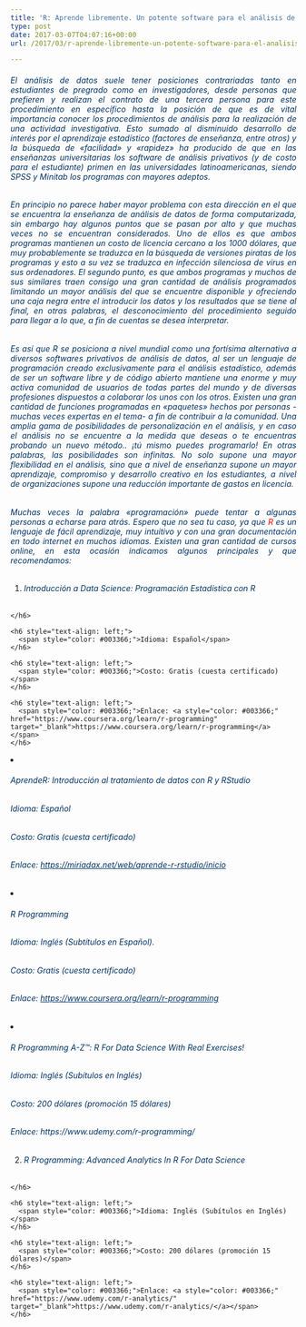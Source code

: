 ```yaml
---
title: 'R: Aprende libremente. Un potente software para el análisis de datos'
type: post
date: 2017-03-07T04:07:16+00:00
url: /2017/03/r-aprende-libremente-un-potente-software-para-el-analisis-de-datos

---
```

<h6 style="text-align: justify;">
  <span style="color: #003366;">El análisis de datos suele tener posiciones contrariadas tanto en estudiantes de pregrado como en investigadores, desde personas que prefieren y realizan el contrato de una tercera persona para este procedimiento en específico hasta la posición de que es de vital importancia conocer los procedimientos de análisis para la realización de una actividad investigativa. Esto sumado al disminuido desarrollo de interés por el aprendizaje estadístico (factores de enseñanza, entre otros) y la búsqueda de «facilidad» y «rapidez» ha producido de que en las enseñanzas universitarias los software de análisis privativos (y de costo para el estudiante) primen en las universidades latinoamericanas, siendo SPSS y Minitab los programas con mayores adeptos. </span>
</h6>

<h6 style="text-align: justify;">
  <span style="color: #003366;">En principio no parece haber mayor problema con esta dirección en el que se encuentra la enseñanza de análisis de datos de forma computarizada, sin embargo hay algunos puntos que se pasan por alto y que muchas veces no se encuentran considerados. Uno de ellos es que ambos programas mantienen un costo de licencia cercano a los 1000 dólares, que muy probablemente se traduzca en la búsqueda de versiones piratas de los programas y esto a su vez se traduzca en infección silenciosa de virus en sus ordenadores. El segundo punto, es que ambos programas y muchos de sus similares traen consigo una gran cantidad de análisis programados limitando un mayor análisis del que se encuentre disponible y ofreciendo una caja negra entre el introducir los datos y los resultados que se tiene al final, en otras palabras, el desconocimiento del procedimiento seguido para llegar a lo que, a fin de cuentas se desea interpretar.</span>
</h6>

<h6 style="text-align: justify;">
  <span style="color: #003366;">Es así que R se posiciona a nivel mundial como una fortísima alternativa a diversos softwares privativos de análisis de datos, al ser un lenguaje de programación creado exclusivamente para el análisis estadístico, además de ser un software libre y de código abierto mantiene una enorme y muy activa comunidad de usuarios de todas partes del mundo y de diversas profesiones dispuestos a colaborar los unos con los otros. Existen una gran cantidad de funciones programadas en «paquetes» hechos por personas -muchas veces expertas en el tema- a fin de contribuir a la comunidad. Una amplia gama de posibilidades de personalización en el análisis, y en caso el análisis no se encuentre a la medida que deseas o te encuentras probando un nuevo método.. ¡tú mismo puedes programarlo! En otras palabras, las posibilidades son infinitas. No solo supone una mayor flexibilidad en el análisis, sino que a nivel de enseñanza supone un mayor aprendizaje, compromiso y desarrollo creativo en los estudiantes, a nivel de organizaciones supone una reducción importante de gastos en licencia.</span>
</h6>

<h6 style="text-align: justify;">
  <span style="color: #003366;">Muchas veces la palabra «programación» puede tentar a algunas personas a echarse para atrás. Espero que no sea tu caso, ya que <span style="color: #ff0000;">R</span> es un lenguaje de fácil aprendizaje, muy intuitivo y con una gran documentación en todo internet en muchos idiomas. Existen una gran cantidad de cursos online, en esta ocasión indicamos algunos principales y que recomendamos:</span>
</h6>

  1. <h6 style="text-align: left;">
      <span style="color: #003366;">Introducción a Data Science: Programación Estadística con R</span>
    </h6>
    
    <h6 style="text-align: left;">
      <span style="color: #003366;">Idioma: Español</span>
    </h6>
    
    <h6 style="text-align: left;">
      <span style="color: #003366;">Costo: Gratis (cuesta certificado)</span>
    </h6>
    
    <h6 style="text-align: left;">
      <span style="color: #003366;">Enlace: <a style="color: #003366;" href="https://www.coursera.org/learn/r-programming" target="_blank">https://www.coursera.org/learn/r-programming</a></span>
    </h6>

<li style="text-align: left;">
  <h6>
    <span style="color: #003366;">AprendeR: Introducción al tratamiento de datos con R y RStudio</span>
  </h6>
  
  <h6>
    <span style="color: #003366;">Idioma: Español</span>
  </h6>
  
  <h6>
    <span style="color: #003366;">Costo: Gratis (cuesta certificado)</span>
  </h6>
  
  <h6>
    <span style="color: #003366;">Enlace: <a style="color: #003366;" href="https://miriadax.net/web/aprende-r-rstudio/inicio" target="_blank">https://miriadax.net/web/aprende-r-rstudio/inicio</a></span>
  </h6>
</li>

<li style="text-align: left;">
  <h6>
    <span style="color: #003366;">R Programming</span>
  </h6>
  
  <h6>
    <span style="color: #003366;">Idioma: Inglés (Subtítulos en Español).</span>
  </h6>
  
  <h6>
    <span style="color: #003366;">Costo: Gratis (cuesta certificado)</span>
  </h6>
  
  <h6>
    <span style="color: #003366;">Enlace: <a style="color: #003366;" href="https://www.coursera.org/learn/r-programming" target="_blank">https://www.coursera.org/learn/r-programming</a></span>
  </h6>
</li>

<li style="text-align: left;">
  <h6>
    <span style="color: #003366;">R Programming A-Z™: R For Data Science With Real Exercises!</span>
  </h6>
  
  <h6>
    <span style="color: #003366;">Idioma: Inglés (Subítulos en Inglés)</span>
  </h6>
  
  <h6>
    <span style="color: #003366;">Costo: 200 dólares (promoción 15 dólares)</span>
  </h6>
  
  <h6>
    <span style="color: #003366;">Enlace: https://www.udemy.com/r-programming/</span>
  </h6>
</li>

  2. <h6 style="text-align: left;">
      <span style="color: #003366;">R Programming: Advanced Analytics In R For Data Science</span>
    </h6>
    
    <h6 style="text-align: left;">
      <span style="color: #003366;">Idioma: Inglés (Subítulos en Inglés)</span>
    </h6>
    
    <h6 style="text-align: left;">
      <span style="color: #003366;">Costo: 200 dólares (promoción 15 dólares)</span>
    </h6>
    
    <h6 style="text-align: left;">
      <span style="color: #003366;">Enlace: <a style="color: #003366;" href="https://www.udemy.com/r-analytics/" target="_blank">https://www.udemy.com/r-analytics/</a></span>
    </h6>